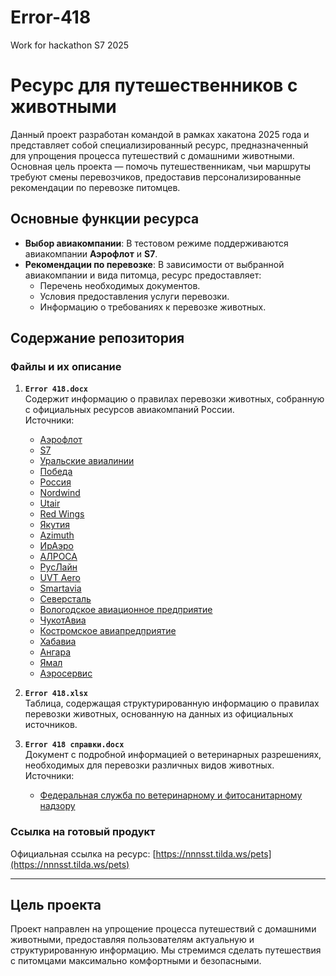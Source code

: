 # Error-418
Work for hackathon S7 2025
# Ресурс для путешественников с животными

Данный проект разработан командой в рамках хакатона 2025 года и представляет собой специализированный ресурс, предназначенный для упрощения процесса путешествий с домашними животными. Основная цель проекта — помочь путешественникам, чьи маршруты требуют смены перевозчиков, предоставив персонализированные рекомендации по перевозке питомцев.

## Основные функции ресурса

- **Выбор авиакомпании**: В тестовом режиме поддерживаются авиакомпании **Аэрофлот** и **S7**.
- **Рекомендации по перевозке**: В зависимости от выбранной авиакомпании и вида питомца, ресурс предоставляет:
  - Перечень необходимых документов.
  - Условия предоставления услуги перевозки.
  - Информацию о требованиях к перевозке животных.

## Содержание репозитория

### Файлы и их описание

1. **`Error 418.docx`**  
   Содержит информацию о правилах перевозки животных, собранную с официальных ресурсов авиакомпаний России.  
   Источники:
   - [Аэрофлот](https://www.aeroflot.ru/ru-ru/information/special/animals)
   - [S7](https://www.s7.ru/ru/info/perevozka-zhivotnykh/#puteshestviya-po-rossii)
   - [Уральские авиалинии](https://www.uralairlines.ru/rules/zhivotnye/)
   - [Победа](https://www.flypobeda.ru/services/perevozka-zhivotnykh)
   - [Россия](https://www.rossiya-airlines.ru/flight-with-us/category_passenger/flights-with-pets/index.php?sphrase_id=1560484)
   - [Nordwind](https://nordwindairlines.ru/ru/baggage/animals)
   - [Utair](https://www.utair.ru/information/transport-regulations/obshchie-pravila-perevozki/part4/5-13-perevozka-zhivotnykh-i-ptits/?sphrase_id=2466784)
   - [Red Wings](https://flyredwings.com/baggage/perevozka-zhivotnyx/)
   - [Якутия](https://www.yakutia.aero/bagazh/perevozka-zhivotnykh/)
   - [Azimuth](https://azimuth.ru/ru/passengers/baggage/flights-with-pets)
   - [ИрАэро](https://iraero.ru/information/the-rules-of-transportation/)
   - [АЛРОСА](https://alrosa.aero/info/transportation-of-an-animal-in-the-next-seat-in-the-cabin-of-the-aircraft)
   - [РусЛайн](https://www.rusline.aero/read/rules_of_transportation/perevozka-ptic-i-jivotnih/)
   - [UVT Aero](https://uvtaero.ru/provoz-zhivotnyh)
   - [Smartavia](https://flysmartavia.com/info/passenger/pets/)
   - [Северсталь](https://severstal-avia.ru/search/?search=%D0%B6%D0%B8%D0%B2%D0%BE%D1%82%D0%BD%D1%8B%D0%B5)
   - [Вологодское авиационное предприятие](https://avia35.ru/for-passengers/rules/)
   - [ЧукотАвиа](https://chukotavia.ru/images/users/Pravila_perozki_pass.pdf)
   - [Костромское авиапредприятие](http://kostroma-avia.ru/to_corporate_clients/catdog/)
   - [Хабавиа](http://khabavia.ru/%D0%B3%D1%80%D1%83%D0%B7%D0%BE%D0%B2%D1%8B%D0%B5-%D0%BF%D0%B5%D1%80%D0%B5%D0%B2%D0%BE%D0%B7%D0%BA%D0%B8/)
   - [Ангара](https://angara.aero/handbook/regulations/transportation-animals/)
   - [Ямал](https://yamalaero.ru/passengers/services/pets/)
   - [Аэросервис](https://airss.mts-disk.ru/s/Ac9BsnHdMiinXL7)

2. **`Error 418.xlsx`**  
   Таблица, содержащая структурированную информацию о правилах перевозки животных, основанную на данных из официальных источников.

3. **`Error 418 справки.docx`**  
   Документ с подробной информацией о ветеринарных разрешениях, необходимых для перевозки различных видов животных.  
   Источники:
   - [Федеральная служба по ветеринарному и фитосанитарному надзору](https://fsvps.gov.ru/puteshestvujushhim-s-pitomcami-vvoz-vyvo/)

### Ссылка на готовый продукт

Официальная ссылка на ресурс: [https://nnnsst.tilda.ws/pets](https://nnnsst.tilda.ws/pets)

---

## Цель проекта

Проект направлен на упрощение процесса путешествий с домашними животными, предоставляя пользователям актуальную и структурированную информацию. Мы стремимся сделать путешествия с питомцами максимально комфортными и безопасными.
